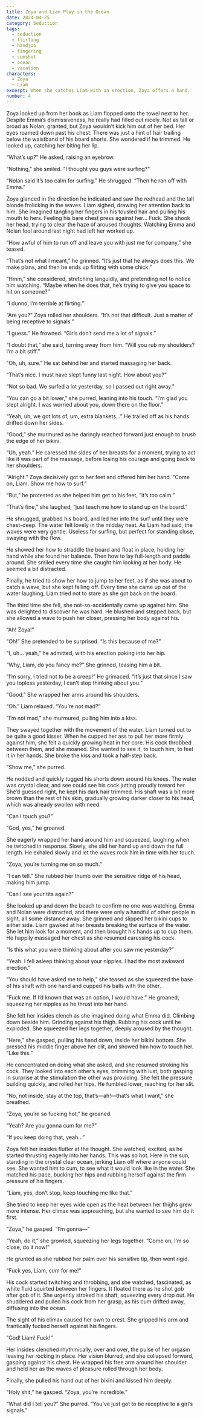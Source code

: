 ```yaml
---
title: Zoya and Liam Play in the Ocean
date: 2024-04-25
category: Seduction
tags:
  - seduction
  - flirting
  - handjob
  - fingering
  - cumshot
  - ocean
  - vacation
characters:
  - Zoya
  - Liam
excerpt: When she catches Liam with an erection, Zoya offers a hand.
number: 4
---
```


Zoya looked up from her book as Liam flopped onto the towel next to her. Despite Emma’s dismissiveness, he really had filled out nicely. Not as tall or broad as Nolan, granted, but Zoya wouldn’t kick him out of her bed. Her eyes roamed down past his chest. There was just a hint of hair trailing below the waistband of his board shorts. She wondered if he trimmed. He looked up, catching her biting her lip.

“What’s up?” He asked, raising an eyebrow.

“Nothing,” she smiled. “I thought you guys were surfing?”

“Nolan said it’s too calm for surfing.” He shrugged. “Then he ran off with Emma.”

Zoya glanced in the direction he indicated and saw the redhead and the tall blonde frolicking in the waves. Liam sighed, drawing her attention back to him. She imagined tangling her fingers in his tousled hair and pulling his mouth to hers. Feeling his bare chest press against her… Fuck. She shook her head, trying to clear the haze of aroused thoughts. Watching Emma and Nolan fool around last night had left her worked up.

“How awful of him to run off and leave you with just me for company,” she teased.

“That’s not what I meant,” he grinned. “It’s just that he always does this. We make plans, and then he ends up flirting with some chick.”

“Hmm,” she considered, stretching languidly, and pretending not to notice him watching. “Maybe when he does that, he’s trying to give you space to hit on someone?”

“I dunno, I’m terrible at flirting.”

“Are you?” Zoya rolled her shoulders. “It’s not that difficult. Just a matter of being receptive to signals.”

“I guess.” He frowned. “Girls don’t send me a lot of signals.”

“I doubt that,” she said, turning away from him. “Will you rub my shoulders? I’m a bit stiff.”

“Oh, uh, sure.” He sat behind her and started massaging her back.

“That’s nice. I must have slept funny last night. How about you?”

“Not so bad. We surfed a lot yesterday, so I passed out right away.”

“You can go a bit lower,” she purred, leaning into his touch. “I’m glad you slept alright. I was worried about you, down there on the floor.”

“Yeah, uh, we got lots of, um, extra blankets…” He trailed off as his hands drifted down her sides.

“Good,” she murmured as he daringly reached forward just enough to brush the edge of her bikini.

“Uh, yeah.” He caressed the sides of her breasts for a moment, trying to act like it was part of the massage, before losing his courage and going back to her shoulders.

“Alright.” Zoya decisively got to her feet and offered him her hand. “Come on, Liam. Show me how to surf.”

“But,” he protested as she helped him get to his feet, “it’s too calm.”

“That’s fine,” she laughed, “just teach me how to stand up on the board.”

He shrugged, grabbed his board, and led her into the surf until they were chest-deep. The water felt lovely in the midday heat. As Liam had said, the waves were very gentle. Useless for surfing, but perfect for standing close, swaying with the flow.

He showed her how to straddle the board and float in place, holding her hand while she found her balance. Then how to lay full-length and paddle around. She smiled every time she caught him looking at her body. He seemed a bit distracted.

Finally, he tried to show her how to jump to her feet, as if she was about to catch a wave, but she kept falling off. Every time she came up out of the water laughing, Liam tried not to stare as she got back on the board.

The third time she fell, she not-so-accidentally came up against him. She was delighted to discover he was hard. He blushed and stepped back, but she allowed a wave to push her closer, pressing her body against his.

“Ah! Zoya!”

“Oh!” She pretended to be surprised. “Is this because of me?”

“I, uh… yeah,” he admitted, with his erection poking into her hip.

“Why, Liam, do you fancy me?” She grinned, teasing him a bit.

“I’m sorry, I tried not to be a creep!” He grimaced. “It’s just that since I saw you topless yesterday, I can’t stop thinking about you.”

“Good.” She wrapped her arms around his shoulders.

“Oh.” Liam relaxed. “You’re not mad?”

“I’m not mad,” she murmured, pulling him into a kiss.

They swayed together with the movement of the water. Liam turned out to be quite a good kisser. When he cupped her ass to pull her more firmly against him, she felt a quickly growing heat in her core. His cock throbbed between them, and she moaned. She wanted to see it, to touch him, to feel it in her hands. She broke the kiss and took a half-step back.

“Show me,” she purred.

He nodded and quickly tugged his shorts down around his knees. The water was crystal clear, and see could see his cock jutting proudly toward her. She’d guessed right, he kept his dark hair trimmed. His shaft was a bit more brown than the rest of his skin, gradually growing darker closer to his head, which was already swollen with need.

“Can I touch you?”

“God, yes,” he groaned.

She eagerly wrapped her hand around him and squeezed, laughing when he twitched in response. Slowly, she slid her hand up and down the full length. He exhaled slowly and let the waves rock him in time with her touch.

“Zoya, you’re turning me on so much.”

“I can tell.” She rubbed her thumb over the sensitive ridge of his head, making him jump.

“Can I see your tits again?”

She looked up and down the beach to confirm no one was watching. Emma and Nolan were distracted, and there were only a handful of other people in sight, all some distance away. She grinned and slipped her bikini cups to either side. Liam gawked at her breasts breaking the surface of the water. She let him look for a moment, and then brought his hands up to cup them. He happily massaged her chest as she resumed caressing his cock.

“Is this what you were thinking about after you saw me yesterday?”

“Yeah. I fell asleep thinking about your nipples. I had the most awkward erection.”

“You should have asked me to help,” she teased as she squeezed the base of his shaft with one hand and cupped his balls with the other.

“Fuck me. If I’d known that was an option, I would have.” He groaned, squeezing her nipples as he thrust into her hand.

She felt her insides clench as she imagined doing what Emma did. Climbing down beside him. Grinding against his thigh. Rubbing his cock until he exploded. She squeezed her legs together, deeply aroused by the thought.

“Here,” she gasped, pulling his hand down, inside her bikini bottom. She pressed his middle finger above her clit, and showed him how to touch her. “Like this.”

He concentrated on doing what she asked, and she resumed stroking his cock. They looked into each other’s eyes, brimming with lust, both gasping in surprise at the stimulation the other was providing. She felt the pressure building quickly, and rolled her hips. He fumbled lower, reaching for her slit.

“No, not inside, stay at the top, that’s—ah!—that’s what I want,” she breathed.

“Zoya, you’re so fucking hot,” he groaned.

“Yeah? Are you gonna cum for me?”

“If you keep doing that, yeah…”

Zoya felt her insides flutter at the thought. She watched, excited, as he started thrusting eagerly into her hands. This was so hot. Here in the sun, standing in the crystal clear ocean, jerking Liam off where anyone could see. She wanted him to cum, to see what it would look like in the water. She matched his pace, bucking her hips and rubbing herself against the firm pressure of his fingers.

“Liam, yes, don’t stop, keep touching me like that.”

She tried to keep her eyes wide open as the heat between her thighs grew more intense. Her climax was approaching, but she wanted to see him do it first.

“Zoya,” he gasped. “I’m gonna—”

“Yeah, do it,” she growled, squeezing her legs together. “Come on, I’m so close, do it now!”

He grunted as she rubbed her palm over his sensitive tip, then went rigid.

“Fuck yes, Liam, cum for me!”

His cock started twitching and throbbing, and she watched, fascinated, as white fluid squirted between her fingers. It floated there as he shot gob after gob of it. She urgently stroked his shaft, squeezing every drop out. He shuddered and pulled his cock from her grasp, as his cum drifted away, diffusing into the ocean.

The sight of his climax caused her own to crest. She gripped his arm and frantically fucked herself against his fingers.

“God! Liam! Fuck!”

Her insides clenched rhythmically, over and over, the pulse of her orgasm leaving her rocking in place. Her vision blurred, and she collapsed forward, gasping against his chest. He wrapped his free arm around her shoulder and held her as the waves of pleasure rolled through her body.

Finally, she pulled his hand out of her bikini and kissed him deeply.

“Holy shit,” he gasped. “Zoya, you’re incredible.”

“What did I tell you?” She purred. “You’ve just got to be receptive to a girl’s signals.”
